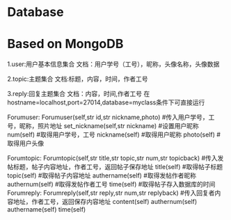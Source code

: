 # Database
# Based on MongoDB
1.user:用户基本信息集合
文档：用户学号（工号），昵称，头像名称，头像数据

2.topic:主题集合
文档:标题，内容，时间，作者工号

3.reply:回复主题集合
文档：内容，时间,作者工号
在hostname=localhost,port=27014,database=myclass条件下可直接运行

Forumuser:
	Forumuser(self,str id,str nickname,photo)					#传入用户学号，工号，昵称，照片地址
	set_nickname(self,str nickname)							#设置用户昵称
	num(self)									#取得用户学号，工号
	nickname(self)									#取得用户昵称
	photo(self)									#取得用户头像
	
Forumtopic:	
	Forumtopic(self,str title,str topic,str num,str topicback)			#传入发帖标题，帖子内容地址，作者工号，返回帖子保存地址
	title(self)									#取得帖子标题
	topic(self)									#取得帖子内容地址
	authername(self)								#取得发帖作者昵称
	authernum(self)									#取得发帖作者工号
	time(self)									#取得帖子存入数据库的时间
 Forumreply:
	Forumreply(self,str reply,str num,str replyback)				#传入回复者内容地址，作者工号，返回保存内容地址
	content(self)
	authernum(self)
	authername(self)
	time(self)
